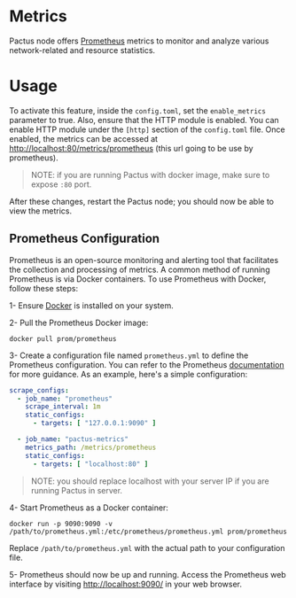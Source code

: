 # Metrics

Pactus node offers [Prometheus](https://prometheus.io/) metrics to monitor and analyze various network-related and resource statistics.

# Usage

To activate this feature, inside the `config.toml`,  set the `enable_metrics` parameter to true.
Also, ensure that the HTTP module is enabled. You can enable HTTP module under the `[http]` section of the `config.toml` file. 
Once enabled, the metrics can be accessed at [http://localhost:80/metrics/prometheus](http://localhost:80/metrics/prometheus) (this url going to be use by prometheus).

> NOTE: if you are running Pactus with docker image, make sure to expose `:80` port.

After these changes, restart the Pactus node; you should now be able to view the metrics.

## Prometheus Configuration

Prometheus is an open-source monitoring and alerting tool that facilitates the collection and processing of metrics. A common method of running Prometheus is via Docker containers. To use Prometheus with Docker, follow these steps:

1- Ensure [Docker](https://www.docker.com/) is installed on your system.

2- Pull the Prometheus Docker image:

```text
docker pull prom/prometheus
```

3- Create a configuration file named `prometheus.yml` to define the Prometheus configuration. You can refer to the Prometheus [documentation](https://prometheus.io/docs/prometheus/latest/configuration/configuration/) for more guidance. As an example, here's a simple configuration:

```yaml
scrape_configs:
  - job_name: "prometheus"
    scrape_interval: 1m
    static_configs:
      - targets: [ "127.0.0.1:9090" ]

  - job_name: "pactus-metrics"
    metrics_path: /metrics/prometheus
    static_configs:
      - targets: [ "localhost:80" ]
```
> NOTE: you should replace localhost with your server IP if you are running Pactus in server.

4- Start Prometheus as a Docker container:

```text
docker run -p 9090:9090 -v /path/to/prometheus.yml:/etc/prometheus/prometheus.yml prom/prometheus
```
Replace `/path/to/prometheus.yml` with the actual path to your configuration file.

5- Prometheus should now be up and running. Access the Prometheus web interface by visiting [http://localhost:9090/](http://localhost:9090/) in your web browser.
